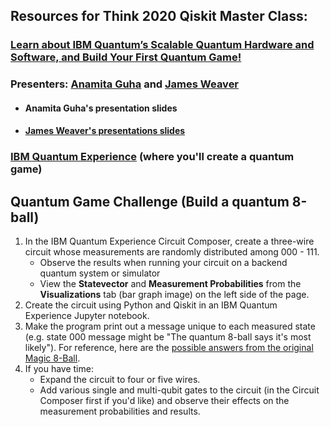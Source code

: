 ## Resources for Think 2020 Qiskit Master Class:

### [Learn about IBM Quantum’s Scalable Quantum Hardware and Software, and Build Your First Quantum Game!](https://events.tools.ibm.com/widget/ibm/think20/catalog?search=2914) 

### Presenters: [Anamita Guha](https://twitter.com/anamitag) and [James Weaver](https://twitter.com/javafxpert)

- #### Anamita Guha's presentation slides

- #### [James Weaver's presentations slides](https://slides.com/javafxpert/qiskitblocks)

### [IBM Quantum Experience](https://quantum-computing.ibm.com/) (where you'll create a quantum game)



## Quantum Game Challenge (Build a quantum 8-ball)

1. In the IBM Quantum Experience Circuit Composer, create a three-wire circuit whose measurements are randomly distributed among 000 - 111.
   - Observe the results when running your circuit on a backend quantum system or simulator
   - View the **Statevector** and **Measurement Probabilities** from the **Visualizations** tab (bar graph image) on the left side of the page.
2. Create the circuit using Python and Qiskit in an IBM Quantum Experience Jupyter notebook.
3. Make the program print out a message unique to each measured state (e.g. state 000 message might be "The quantum 8-ball says it's most likely"). For reference, here are the [possible answers from the original Magic 8-Ball](https://en.wikipedia.org/wiki/Magic_8-Ball#Possible_answers).
4. If you have time:
   - Expand the circuit to four or five wires.
   - Add various single and multi-qubit gates to the circuit (in the Circuit Composer first if you'd like) and observe their effects on the measurement probabilities and results.



